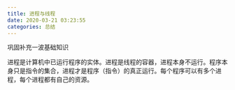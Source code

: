 ```yaml
---
title: 进程与线程
date: 2020-03-21 03:23:55
categories: 总结
---
```


巩固补充一波基础知识
<!-- more -->

进程是计算机中已运行程序的实体。进程是线程的容器，进程本身不运行。程序本身只是指令的集合，进程才是程序（指令）的真正运行。每个程序可以有多个进程，每个进程都有自己的资源。


